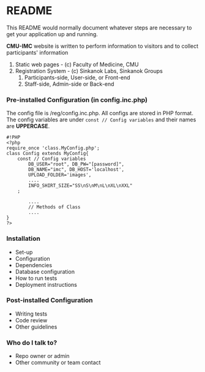# README #

This README would normally document whatever steps are necessary to get your application up and running.

**CMU-IMC** website is written to perform information to visitors and to collect participants' information

1. Static web pages - (c) Faculty of Medicine, CMU
2. Registration System - (c) Sinkanok Labs, Sinkanok Groups
    1. Participants-side, User-side, or Front-end
    2. Staff-side, Admin-side or Back-end

### Pre-installed Configuration (in config.inc.php) ###

The config file is /reg/config.inc.php. All configs are stored in PHP format. The config variables are under `const // Config variables` and their names are **UPPERCASE**.

```
#!PHP
<?php
require_once 'class.MyConfig.php';
class Config extends MyConfig{
	const // Config variables
		DB_USER="root", DB_PW="[password]",
		DB_NAME="imc", DB_HOST='localhost',
		UPLOAD_FOLDER='images',
		....
		INFO_SHIRT_SIZE="SS\nS\nM\nL\nXL\nXXL"
	;

        ....
        // Methods of Class
        ....
}
?>
```


### Installation ###

* Set-up
* Configuration
* Dependencies
* Database configuration
* How to run tests
* Deployment instructions

### Post-installed Configuration ###

* Writing tests
* Code review
* Other guidelines

### Who do I talk to? ###

* Repo owner or admin
* Other community or team contact